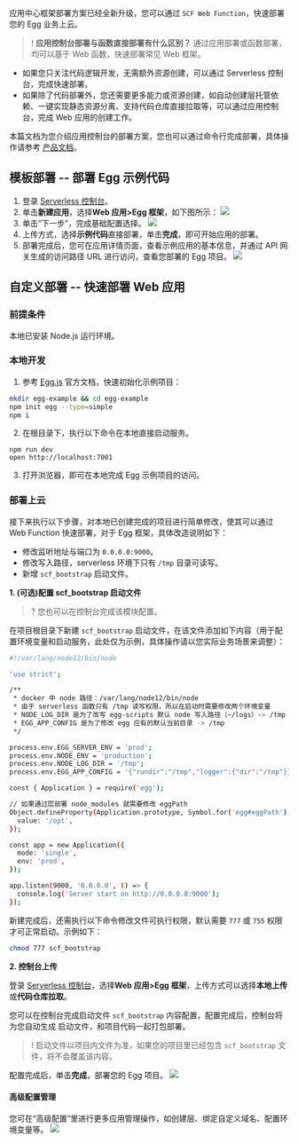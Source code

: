 应用中心框架部署方案已经全新升级，您可以通过 `SCF Web Function`，快速部署您的 Egg 业务上云。

>! **应用控制台部署与函数直接部署有什么区别？**
通过应用部署或函数部署，均可以基于 Web 函数，快速部署常见 Web 框架。
- 如果您只关注代码逻辑开发，无需额外资源创建，可以通过 Serverless 控制台，完成快速部署。
- 如果除了代码部署外，您还需要更多能力或资源创建，如自动创建层托管依赖、一键实现静态资源分离、支持代码仓库直接拉取等，可以通过应用控制台，完成 Web 应用的创建工作。

本篇文档为您介绍应用控制台的部署方案，您也可以通过命令行完成部署，具体操作请参考 [产品文档](https://cloud.tencent.com/document/product/583/58183)。

## 模板部署 -- 部署 Egg 示例代码
1. 登录 [Serverless 控制台](https://console.cloud.tencent.com/sls)。
2. 单击**新建应用**，选择**Web 应用>Egg 框架**，如下图所示：
![](https://main.qcloudimg.com/raw/379ce45910fccfa28f3e8c50de0fa00d.png)
3. 单击“下一步”，完成基础配置选择。
![](https://main.qcloudimg.com/raw/9f22f8c1e5426b5d3d54631caabde012.png)
4. 上传方式，选择**示例代码**直接部署，单击**完成**，即可开始应用的部署。
5. 部署完成后，您可在应用详情页面，查看示例应用的基本信息，并通过 API 网关生成的访问路径 URL 进行访问，查看您部署的 Egg 项目。
![](https://main.qcloudimg.com/raw/34cffcca8981ad1d207ee7fc4d32bd53.png)

## 自定义部署 -- 快速部署 Web 应用
### 前提条件

本地已安装 Node.js 运行环境。

### 本地开发

1. 参考 [Egg.js](https://eggjs.org/zh-cn/intro/quickstart.html) 官方文档，快速初始化示例项目：
```sh
mkdir egg-example && cd egg-example
npm init egg --type=simple
npm i
```

2. 在根目录下，执行以下命令在本地直接启动服务。
```shell
npm run dev
open http://localhost:7001
```

3. 打开浏览器，即可在本地完成 Egg 示例项目的访问。

### 部署上云

接下来执行以下步骤，对本地已创建完成的项目进行简单修改，使其可以通过 Web Function 快速部署，对于 Egg 框架，具体改造说明如下：

- 修改监听地址与端口为 `0.0.0.0:9000`。
- 修改写入路径，serverless 环境下只有 `/tmp` 目录可读写。
- 新增 `scf_bootstrap` 启动文件。

**1. (可选)配置 scf_bootstrap 启动文件**

>? 您也可以在控制台完成该模块配置。
>

在项目根目录下新建 `scf_bootstrap` 启动文件，在该文件添加如下内容（用于配置环境变量和启动服务，此处仅为示例，具体操作请以您实际业务场景来调整）：

```sh
#!/var/lang/node12/bin/node

'use strict';

/**
 * docker 中 node 路径：/var/lang/node12/bin/node
 * 由于 serverless 函数只有 /tmp 读写权限，所以在启动时需要修改两个环境变量
 * NODE_LOG_DIR 是为了改写 egg-scripts 默认 node 写入路径（~/logs）-> /tmp
 * EGG_APP_CONFIG 是为了修改 egg 应有的默认当前目录 -> /tmp
 */

process.env.EGG_SERVER_ENV = 'prod';
process.env.NODE_ENV = 'production';
process.env.NODE_LOG_DIR = '/tmp';
process.env.EGG_APP_CONFIG = '{"rundir":"/tmp","logger":{"dir":"/tmp"}}';

const { Application } = require('egg');

// 如果通过层部署 node_modules 就需要修改 eggPath
Object.defineProperty(Application.prototype, Symbol.for('egg#eggPath'), {
  value: '/opt',
});

const app = new Application({
  mode: 'single',
  env: 'prod',
});

app.listen(9000, '0.0.0.0', () => {
  console.log('Server start on http://0.0.0.0:9000');
});
```

新建完成后，还需执行以下命令修改文件可执行权限，默认需要 `777` 或 `755` 权限才可正常启动。示例如下： 
```sh
chmod 777 scf_bootstrap
```


**2. 控制台上传**


登录 [Serverless 控制台](https://console.cloud.tencent.com/sls)，选择**Web 应用>Egg 框架**，上传方式可以选择**本地上传**或**代码仓库拉取**。

您可以在控制台完成启动文件 `scf_bootstrap` 内容配置，配置完成后，控制台将为您自动生成 启动文件，和项目代码一起打包部署。
>! 启动文件以项目内文件为准，如果您的项目里已经包含 `scf_bootstrap` 文件，将不会覆盖该内容。
>

配置完成后，单击**完成**，部署您的 Egg 项目。
![](https://main.qcloudimg.com/raw/a28efc9156bc3ba9ab817be16a463a02.png)

#### 高级配置管理
您可在“高级配置”里进行更多应用管理操作，如创建层、绑定自定义域名、配置环境变量等。
![](https://main.qcloudimg.com/raw/5a788f4872c1e431e375f445f157b1e2.png)
